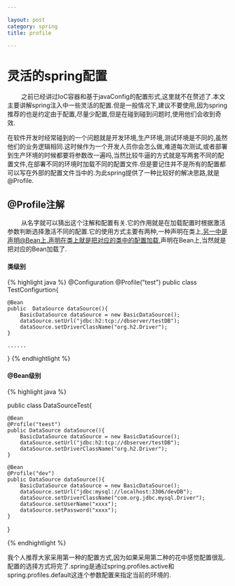 ```yaml
---

layout: post
category: spring
title: profile

---
```


# 灵活的spring配置  

&#160;&#160;&#160;&#160;&#160;&#160;&#160;&#160;之前已经讲过IoC容器和基于javaConfig的配置形式,这里就不在赘述了.本文主要讲解spring注入中一些灵活的配置.但是一般情况下,建议不要使用,因为spring推荐的也是约定由于配置,尽量少配置,但是在碰到碰到问题时,使用他们会收到奇效.  

在软件开发时经常碰到的一个问题就是开发环境,生产环境,测试环境是不同的,虽然他们的业务逻辑相同.这时候作为一个开发人员你会怎么做,难道每次测试,或者部署到生产环境的时候都要将参数改一遍吗,当然比较牛逼的方式就是写两套不同的配置文件,在部署不同的环境时加载不同的配置文件.但是要记住并不是所有的配置都可以写在外部的配置文件当中的.为此spring提供了一种比较好的解决思路,就是@Profile.  

## @Profile注解  

&#160;&#160;&#160;&#160;&#160;&#160;&#160;&#160;从名字就可以猜出这个注解和配置有关.它的作用就是在加载配置时根据激活参数判断选择激活不同的配置.它的使用方式主要有两种,一种声明在类上,另一中是声明@Bean上.声明在类上就是把对应的类中的配置加载,声明在Bean上,当然就是把对应的Bean加载了.  

#### 类级别

{% highlight java %}
@Configuration
@Profile("test")
public class TestConfigurtion{

    @Bean
	public  DataSource dataSource(){
	    BasicDataSource dataSource = new BasicDataSource();
		dataSource.setUrl("jdbc:h2:tcp://dbserver/testDB");
		dataSource.setDriverClassName("org.h2.Driver");
	}
	
	......
}
{% endhightlight  %}  

#### @Bean级别  

{% highlight java %}

public class DataSourceTest{

    @Bean
	@Profile("teest")
	public DataSource dataSource(){
	    BasicDataSource dataSource = new BasicDataSource();
		dataSource.setUrl("jdbc:h2:tcp://dbserver/testDB");
		dataSource.setDriverClassName("org.h2.Driver");
	}
	
	@Bean
	@Profile("dev")
	public DataSource dataSource(){
	    BasicDataSource dataSource = new BasicDataSource();
		dataSource.setUrl("jdbc:mysql://localhost:3306/devDB");
		dataSource.setDriverClassName("com.org.jdbc.mysql.Driver");
		dataSource.setUserName("xxxx");
		dataSource.setPassword("xxxx");
	}

}

{% endhightlight %}  

我个人推荐大家采用第一种的配置方式,因为如果采用第二种的花中感觉配置很乱.
配置的选择方式将完了.spring是通过spring.profiles.active和spring.profiles.default这连个参数配置来指定当前的环境的.